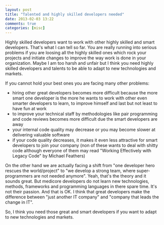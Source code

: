 ```yaml
---
layout: post
title: "Talented and highly skilled developers needed"
date: 2013-02-03 13:22
comments: true
categories: [misc]
---
```


Highly skilled developers want to work with other highly skilled and smart developers. That's what I can tell so far. You are really running into serious problems if you are loosing all the highly skilled ones which rock your projects and initiate changes to improve the way work is done in your organization. Maybe I am too harsh and unfair but I think you need highly skilled developers and talents to be able to adapt to new technologies and markets.<!-- more -->

If you cannot hold your best ones you are facing many other problems:

* hiring other great developers becomes more difficult because the more smart one developer is the more he wants to work with other even smarter developers to learn, to improve himself and last but not least to have fun at work
* to improve your technical staff by methodologies like pair programming and code reviews becomes more difficult due the smart developers are away
* your internal code quality may decrease or you may become slower at delivering valuable software
* if your code quality decreases, it makes it even less attractive for smart developers to join your company (non of these wants to deal with shitty code although everyone of them may read "Working Effectively with Legacy Code" by Michael Feathers)

On the other hand we are actually facing a shift from "one developer hero rescues the world/project" to "we develop a strong team, where super-programmers are not needed anymore". Yeah, that's the theory and it sounds great. But medicore developers do not learn new technologies, methods, frameworks and programming languages in there spare time. It's not their passion. And that is OK. I think that great developers make the difference between "just another IT company" and "company that leads the change in IT".

So, I think you need those great and smart developers if you want to adapt to new technologies and markets.